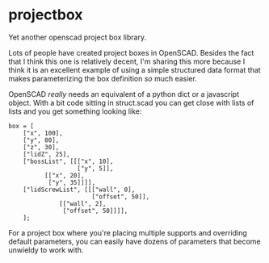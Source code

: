 # projectbox
Yet another openscad project box library.

Lots of people have created project boxes in OpenSCAD.  Besides the fact that I think this one is relatively decent, I'm sharing this more because I think it is an excellent example of using a simple structured data format that makes parameterizing the box definition _so_ much easier.

OpenSCAD _really_ needs an equivalent of a python dict or a javascript object.  With a bit code sitting in struct.scad you can get close with lists of lists and you get something looking like:

```
box = [
    ["x", 100],
    ["y", 80],
    ["z", 30],
    ["lidZ", 25],
    ["bossList", [[["x", 10],
                   ["y", 5]],
		  [["x", 20],
		   ["y", 35]]]],
    ["lidScrewList", [[["wall", 0],
                       ["offset", 50]],
		      [["wall", 2],
		       ["offset", 50]]]],
    ];
```

For a project box where you're placing multiple supports and overriding default parameters, you can easily have dozens of parameters that become unwieldy to work with.